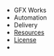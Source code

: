 * GFX Works
* Automation
* Delivery
* [Resources](resources.md)
* [License](license.md)
* <div id="mb-footer"></div>